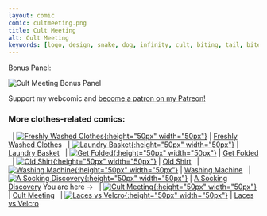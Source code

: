 ```yaml
---
layout: comic
comic: cultmeeting.png
title: Cult Meeting
alt: Cult Meeting
keywords: [logo, design, snake, dog, infinity, cult, biting, tail, bites, emblem, redesign, robe, grim, ritual, meeting]
---
```


Bonus Panel:

![Cult Meeting Bonus Panel](/images/cultmeeting_bonus.png)


Support my webcomic and [become a patron on my Patreon!](https://www.patreon.com/lolnein)


### More clothes-related comics:

&nbsp; | [![Freshly Washed Clothes](/thumbs/freshlywashedclothes.png){:height="50px" width="50px"}](https://lolnein.com/2017/09/20/freshlywashedclothes/) | [Freshly Washed Clothes](https://lolnein.com/2017/09/20/freshlywashedclothes/)
&nbsp; | [![Laundry Basket](/thumbs/laundrybasket.png){:height="50px" width="50px"}](https://lolnein.com/2019/04/26/laundrybasket/) | [Laundry Basket](https://lolnein.com/2019/04/26/laundrybasket/)
&nbsp; | [![Get Folded](/thumbs/getfolded.png){:height="50px" width="50px"}](https://lolnein.com/2020/02/12/getfolded/) | [Get Folded](https://lolnein.com/2020/02/12/getfolded)
&nbsp; | [![Old Shirt](/thumbs/oldshirt.png){:height="50px" width="50px"}](https://lolnein.com/2020/02/25/oldshirt/) | [Old Shirt](https://lolnein.com/2020/02/25/oldshirt/)
&nbsp; | [![Washing Machine](/thumbs/washingmachine.png){:height="50px" width="50px"}](https://lolnein.com/2020/02/26/washingmachine/) | [Washing Machine](https://lolnein.com/2020/02/26/washingmachine/)
&nbsp; | [![A Socking Discovery](/thumbs/asockingdiscovery.png){:height="50px" width="50px"}](https://lolnein.com/2020/03/09/asockingdiscovery/) | [A Socking Discovery](https://lolnein.com/2020/03/09/asockingdiscovery/)
You are here &rarr; &nbsp; | [![Cult Meeting](/thumbs/cultmeeting.png){:height="50px" width="50px"}](https://lolnein.com/2020/03/15/cultmeeting/) | [Cult Meeting](https://lolnein.com/2020/03/15/cultmeeting/)
&nbsp; | [![Laces vs Velcro](/thumbs/lacesvsvelcro.png){:height="50px" width="50px"}](https://lolnein.com/2016/07/28/lacesvsvelcro/) | [Laces vs Velcro](http://lolnein.com/2016/07/28/lacesvsvelcro/)